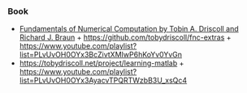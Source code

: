 ### Book

- [Fundamentals of Numerical Computation by Tobin A. Driscoll and Richard J. Braun](https://tobydriscoll.net/project/fnc) + https://github.com/tobydriscoll/fnc-extras + https://www.youtube.com/playlist?list=PLvUvOH0OYx3BcZivtXMIwP6hKoYv0YvGn
- https://tobydriscoll.net/project/learning-matlab + https://www.youtube.com/playlist?list=PLvUvOH0OYx3AyacvTPQRTWzbB3U_xsQc4
